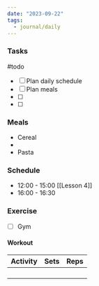 ```yaml
---
date: "2023-09-22"
tags:
  - journal/daily
---
```

### Tasks
#todo 
- [ ] Plan daily schedule
- [ ] Plan meals
- [ ] 
- [ ] 

### Meals
- Cereal
- 
- Pasta

### Schedule

- 12:00 - 15:00 [[Lesson 4]]
- 16:00 - 16:30 

### Exercise
- [ ] Gym 
#### Workout
| Activity | Sets | Reps |
| ---- | ---- | -------- |
|      |      |          |
|      |      |          |
|      |      |          |
|      |      |          |


